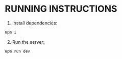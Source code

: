 # RUNNING INSTRUCTIONS

1. Install dependencies:

```bash
npm i
```

2. Run the server:

```bash
npm run dev
```

